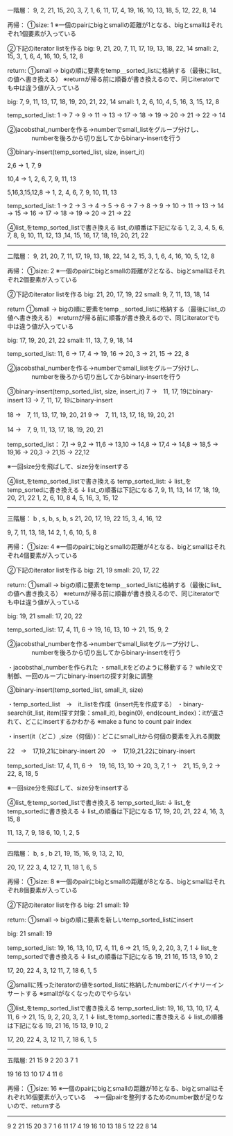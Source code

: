 一階層：
9, 2, 21, 15, 20, 3, 7, 1, 6, 11, 17, 4, 19, 16, 10, 13, 18, 5, 12, 22, 8, 14

再帰：
①size: 1
※一個のpairにbigとsmallの距離が1となる、bigとsmallはそれぞれ1個要素が入っている

②下記のiterator listを作る
big:   9, 21, 20, 7, 11, 17, 19, 13, 18, 22, 14
small: 2, 15, 3,  1, 6,  4,  16, 10, 5,  12, 8

return:
①small → bigの順に要素をtemp＿sorted_listに格納する（最後にlist_の値へ書き換える）
※returnが帰る前に順番が書き換えるので、同じiteratorでも中は違う値が入っている

big:   7, 9, 11, 13, 17, 18, 19, 20, 21, 22, 14
small: 1, 2, 6,  10, 4,  5,  16, 3,  15, 12, 8

temp_sorted_list:
1 → 7 → 9 → 11 → 13 → 17 → 18 → 19 → 20 → 21 → 22 → 14

②jacobsthal_numberを作る→numberでsmall_listをグループ分けし、
　　　　numberを後ろから切り出してからbinary-insertを行う


③binary-insert(temp_sorted_list, size, insert_it)

2,6 → 1, 7, 9

10,4 → 1, 2, 6, 7, 9, 11, 13

5,16,3,15,12,8  → 1, 2, 4, 6, 7, 9, 10, 11, 13

temp_sorted_list:
1 → 2 → 3 → 4 → 5 → 6 → 7 → 8 → 9 → 10 → 11 → 13 → 14 → 15 → 16 → 17 → 18 → 19 → 20 → 21 → 22

④list_をtemp_sorted_listで書き換える
list_の順番は下記になる
1, 2, 3, 4, 5, 6, 7, 8, 9, 10, 11, 12, 13 ,14, 15, 16, 17, 18, 19, 20, 21, 22

---------------------------------------------------------------------------------------------

二階層：
9, 21, 20, 7, 11, 17, 19, 13, 18, 22, 14
2, 15, 3,  1, 6,  4,  16, 10, 5,  12, 8

再帰：
①size: 2
※一個のpairにbigとsmallの距離が2となる、bigとsmallはそれぞれ2個要素が入っている

②下記のiterator listを作る
big:   21, 20, 17, 19, 22
small: 9,  7,  11, 13, 18, 14

return
①small → bigの順に要素をtemp＿sorted_listに格納する（最後にlist_の値へ書き換える）
※returnが帰る前に順番が書き換えるので、同じiteratorでも中は違う値が入っている

big:   17, 19, 20, 21, 22
small: 11, 13, 7,  9,  18, 14

temp_sorted_list:
11, 6 → 17, 4 → 19, 16 → 20, 3 → 21, 15 → 22, 8

②jacobsthal_numberを作る→numberでsmall_listをグループ分けし、
　　　　numberを後ろから切り出してからbinary-insertを行う

③binary-insert(temp_sorted_list, size, insert_it)
7  →　11, 17, 19にbinary-insert
13 →  7,  11, 17, 19にbinary-insert

18 →　7, 11, 13, 17, 19, 20, 21
9  →　7, 11, 13, 17, 18, 19, 20, 21

14 →　7, 9, 11, 13, 17, 18, 19, 20, 21

temp_sorted_list：
7,1 → 9,2 → 11,6 → 13,10 → 14,8 → 17,4 → 14,8 → 18,5 → 19,16 → 20,3 → 21,15 → 22,12

※一回size分を飛ばして、size分をinsertする

④list_をtemp_sorted_listで書き換える
temp_sorted_list:
↓
list_をtemp_sortedに書き換える
↓
list_の順番は下記になる
7, 9, 11, 13, 14 17, 18, 19, 20, 21, 22
1, 2, 6,  10, 8  4,  5,  16, 3,  15, 12

---------------------------------------------------------------------------------------------

三階層：
b , s,  b,  s,  b,  s
21, 20, 17, 19, 22
15, 3,  4,  16, 12

9,  7,  11, 13, 18, 14
2,  1,  6,  10, 5,  8

再帰：
①size: 4
※一個のpairにbigとsmallの距離が4となる、bigとsmallはそれぞれ4個要素が入っている

②下記のiterator listを作る
big:   21, 19
small: 20, 17, 22

return:
①small → bigの順に要素をtemp＿sorted_listに格納する（最後にlist_の値へ書き換える）
※returnが帰る前に順番が書き換えるので、同じiteratorでも中は違う値が入っている

big:   19, 21
small: 17, 20, 22

temp_sorted_list:
17, 4, 11, 6 → 19, 16, 13, 10 →  21, 15, 9, 2

②jacobsthal_numberを作る→numberでsmall_listをグループ分けし、
　　　　numberを後ろから切り出してからbinary-insertを行う

・jacobsthal_numberを作られた
・small_itをどのように移動する？
 while文で制御、一回のループにbinary-insertの探す対象に調整


③binary-insert(temp_sorted_list, small_it, size)

・temp_sorted_list　→　it_listを作成（insert先を作成する）
・binary-search(it_list, item(探す対象：small_it), begin(0), end(count_index)：itが返されて、どこにinsertするかわかる
 ※make a func to count pair index



・insert(it（どこ）,size（何個）)：どこにsmall_itから何個の要素を入れる関数

22　→　17,19,21にbinary-insert
20　→　17,19,21,22にbinary-insert

temp_sorted_list:
17, 4, 11, 6 →　19, 16, 13, 10 → 20, 3, 7, 1 →　21, 15, 9, 2 → 22, 8, 18, 5

※一回size分を飛ばして、size分をinsertする

④list_をtemp_sorted_listで書き換える
temp_sorted_list:
↓
list_をtemp_sortedに書き換える
↓
list_の順番は下記になる
17, 19, 20, 21, 22
4,  16, 3,  15, 8

11, 13, 7,  9,  18
6,  10, 1,  2,  5

---------------------------------------------------------------------------------------------

四階層：
b,  s , b
21, 19,
15, 16,
9,  13,
2,  10,

20, 17, 22
3,  4,  12
7,  11, 18
1,  6,  5

再帰：
①size: 8
※一個のpairにbigとsmallの距離が8となる、bigとsmallはそれぞれ8個要素が入っている

②下記のiterator listを作る
big:   21
small: 19

return:
①small → bigの順に要素を新しいtemp_sorted_listにinsert

big:   21
small: 19

temp_sorted_list:
19, 16, 13, 10, 17, 4, 11, 6 → 21, 15, 9, 2, 20, 3, 7, 1
↓
list_をtemp_sortedで書き換える
↓
list_の順番は下記になる
19, 21
16, 15
13, 9
10, 2

17, 20, 22
4,  3,  12
11, 7,  18
6,  1,  5

②smallに残ったiteratorの値をsorted_listに格納したnumberにバイナリーインサートする
※smallがなくなったのでやらない

③list_をtemp_sorted_listで書き換える
temp_sorted_list:
19, 16, 13, 10, 17, 4, 11, 6 → 21, 15, 9, 2, 20, 3, 7, 1
↓
list_をtemp_sortedに書き換える
↓
list_の順番は下記になる
19, 21
16, 15
13, 9
10, 2

17, 20, 22
4,  3,  12
11, 7,  18
6,  1,  5

--------------------------------------------------------------------------------------------

五階層:
21
15
9
2
20
3
7
1

19
16
13
10
17
4
11
6

再帰：
①size: 16
※一個のpairにbigとsmallの距離が16となる、bigとsmallはそれぞれ16個要素が入っている
　→一個pairを整列するためのnumber数が足りないので、returnする


---------------------------------------------------------------------------------------------


9 2 21 15 20 3 7 1 6 11 17 4 19 16 10 13 18 5 12 22 8 14
